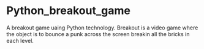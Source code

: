 # Python_breakout_game
A breakout game uaing Python technology. Breakout is a video game where the object is to bounce a punk across the screen breakin all the bricks in each level. 
